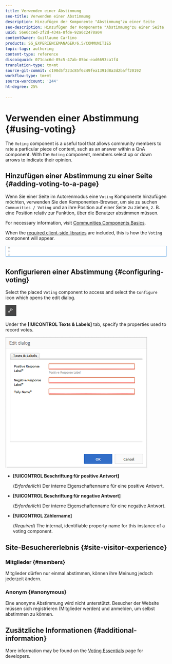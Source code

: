 ```yaml
---
title: Verwenden einer Abstimmung
seo-title: Verwenden einer Abstimmung
description: Hinzufügen der Komponente "Abstimmung"zu einer Seite
seo-description: Hinzufügen der Komponente "Abstimmung"zu einer Seite
uuid: 56e6cced-2f2d-434a-8fde-92a6c2478a04
contentOwner: Guillaume Carlino
products: SG_EXPERIENCEMANAGER/6.5/COMMUNITIES
topic-tags: authoring
content-type: reference
discoiquuid: 071cac6d-05c5-47ab-85bc-ead6693ca1f4
translation-type: tm+mt
source-git-commit: c190d5f223c85f6c49fea1391d8a3d2baff20192
workflow-type: tm+mt
source-wordcount: '244'
ht-degree: 25%

---
```



# Verwenden einer Abstimmung {#using-voting}

The `Voting` component is a useful tool that allows community members to rate a particular piece of content, such as an answer within a QnA component. With the `Voting` component, members select up or down arrows to indicate their opinion.

## Hinzufügen einer Abstimmung zu einer Seite {#adding-voting-to-a-page}

Wenn Sie einer Seite im Autorenmodus eine `Voting` Komponente hinzufügen möchten, verwenden Sie den Komponenten-Browser, um sie zu suchen `Communities / Voting` und an ihre Position auf einer Seite zu ziehen, z. B. eine Position relativ zur Funktion, über die Benutzer abstimmen müssen.

For necessary information, visit [Communities Components Basics](basics.md).

When the [required client-side libraries](essentials-voting.md#essentials-for-client-side) are included, this is how the `Voting` component will appear.

![stimmberechtigte Komponente](assets/voting-component.png)

## Konfigurieren einer Abstimmung {#configuring-voting}

Select the placed `Voting` component to access and select the `Configure` icon which opens the edit dialog.

![konfigurieren](assets/configure-new.png)

Under the **[!UICONTROL Texts &amp; Labels]** tab, specify the properties used to record votes.

![stimmetikett](assets/voting-label.png)

* **[!UICONTROL Beschriftung für positive Antwort]**

   (*Erforderlich*) Der interne Eigenschaftenname für eine positive Antwort.

* **[!UICONTROL Beschriftung für negative Antwort]**

   (*Erforderlich*) Der interne Eigenschaftenname für eine negative Antwort.

* **[!UICONTROL Zählername]**

   (*Required*) The internal, identifiable property name for this instance of a voting component.

## Site-Besuchererlebnis {#site-visitor-experience}

### Mitglieder {#members}

Mitglieder dürfen nur einmal abstimmen, können ihre Meinung jedoch jederzeit ändern.

### Anonym {#anonymous}

Eine anonyme Abstimmung wird nicht unterstützt. Besucher der Website müssen sich registrieren (Mitglieder werden) und anmelden, um selbst abstimmen zu können.

## Zusätzliche Informationen {#additional-information}

More information may be found on the [Voting Essentials](essentials-voting.md) page for developers.
